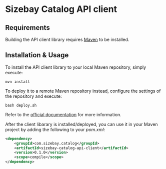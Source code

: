 # Sizebay Catalog API client

## Requirements
Building the API client library requires [Maven](https://maven.apache.org/) to be installed.

## Installation & Usage
To install the API client library to your local Maven repository, simply execute:
```shell
mvn install
```

To deploy it to a remote Maven repository instead, configure the settings of the repository and execute:
```shell
bash deploy.sh
```

Refer to the [official documentation](https://maven.apache.org/plugins/maven-deploy-plugin/usage.html) for more information.

After the client libarary is installed/deployed, you can use it in your Maven project by adding the following to your *pom.xml*:

```xml
<dependency>
    <groupId>com.sizebay.catalog</groupId>
	<artifactId>sizebay-catalog-api-client</artifactId>
	<version>0.1.0</version>
    <scope>compile</scope>
</dependency>
```
